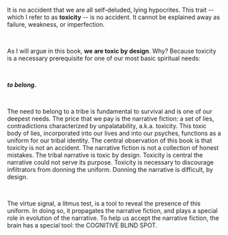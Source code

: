 
It is no accident that we are all self-deluded, lying hypocrites. This trait -- which I refer to as **toxicity** -- is no accident.
It cannot be explained away as failure, weakness, or imperfection.

<br>

As I will argue in this book, **we are toxic by design**. Why? Because toxicity is a necessary prerequisite for one of our most basic spiritual needs:

<br>

***to belong.***

<br>

The need to belong to a tribe is fundamental to survival and is one of our deepest needs.
The price that we pay is the narrative fiction: a set of lies, contradictions characterized by unpalatability, a.k.a. toxicity.
This toxic body of lies, incorporated into our lives and into our psyches,
functions as a uniform for our tribal identity. The central observation of this book is that toxicity is not an accident.
The narrative fiction is not a collection of honest mistakes.
The tribal narrative is toxic by design. Toxicity is central the narrative could not serve its purpose.
Toxicity is necessary to discourage infiltrators from donning the uniform.
Donning the narrative is difficult, by design.

<br>

The virtue signal, a litmus test, is a tool to reveal the presence of this uniform. In doing so, it propagates the narrative fiction, and
plays a special role in evolution of the narrative.
To help us accept the narrative fiction, the brain has a special tool: the COGNITIVE BLIND SPOT.
